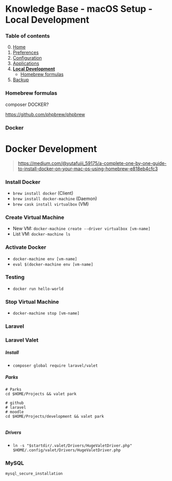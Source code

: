 # Knowledge Base - macOS Setup - Local Development

### Table of contents
0. [Home](https://github.com/bartdenhoed/knowledge-base/blob/master/macos-setup/0-home.md)
1. [Preferences](https://github.com/bartdenhoed/knowledge-base/blob/master/macos-setup/1-preferences.md)
2. [Configuration](https://github.com/bartdenhoed/knowledge-base/blob/master/macos-setup/2-configuration.md)
3. [Applications](https://github.com/bartdenhoed/knowledge-base/blob/master/macos-setup/3-applications.md)
4. [**Local Development**](https://github.com/bartdenhoed/knowledge-base/blob/master/macos-setup/4-local-development.md)
    - [Homebrew formulas](#homebrew-formulas)
5. [Backup](https://github.com/bartdenhoed/knowledge-base/blob/master/macos-setup/5-backup.md)


### Homebrew formulas


composer
DOCKER?

https://github.com/phpbrew/phpbrew


### Docker
# Docker Development

> https://medium.com/@yutafujii_59175/a-complete-one-by-one-guide-to-install-docker-on-your-mac-os-using-homebrew-e818eb4cfc3

### Install Docker
- `brew install docker` (Client)
- `brew install docker-machine` (Daemon)
- `brew cask install virtualbox` (VM)

### Create Virtual Machine
- New VM: `docker-machine create --driver virtualbox [vm-name]`
- List VM: `docker-machine ls`

### Activate Docker
- `docker-machine env [vm-name]`
- `eval $(docker-machine env [vm-name]`

### Testing
- `docker run hello-world`

### Stop Virtual Machine
- `docker-machine stop [vm-name]`



### Laravel


### Laravel Valet
##### Install
- `composer global require laravel/valet`

##### Parks
```
# Parks
cd $HOME/Projects && valet park

# github
# laravel
# moodle
cd $HOME/Projects/development && valet park


```

##### Drivers
- `ln -s "$startdir/.valet/Drivers/HugeValetDriver.php" $HOME/.config/valet/Drivers/HugeValetDriver.php`

### MySQL

`mysql_secure_installation`

